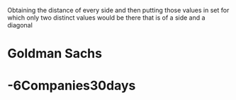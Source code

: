 Obtaining the distance of every side and then putting those values in set for which only two distinct values would be there that is of a side and a diagonal
# Goldman Sachs
# -6Companies30days
